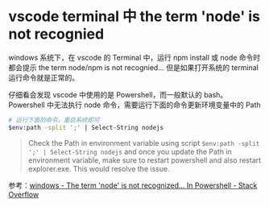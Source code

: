 # vscode terminal 中 the term 'node' is not recognied

windows 系统下，在 vscode 的 Terminal 中，运行 npm install 或 node 命令时都会提示 the term node/npm is not recognied... 但是如果打开系统的 terminal 运行命令就是正常的。

仔细看会发现 vscode 中使用的是 Powershell，而一般默认的 bash。Powershell 中无法执行 node 命令，需要运行下面的命令更新环境变量中的 Path

```bash
# 运行下面的命令，重启系统即可
$env:path -split ';' | Select-String nodejs
```

> Check the Path in environment variable using script `$env:path -split ';' | Select-String nodejs` and once you update the Path in environment variable, make sure to restart powershell and also restart explorer.exe. This would resolve the issue.


参考：[windows - The term 'node' is not recognized... In Powershell - Stack Overflow](https://stackoverflow.com/questions/30318628/the-term-node-is-not-recognized-in-powershell)